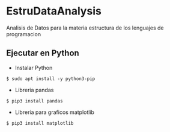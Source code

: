 # EstruDataAnalysis
Analisis de Datos para la materia estructura de los lenguajes de programacion

## Ejecutar en Python 
* Instalar Python
```console
$ sudo apt install -y python3-pip
```
* Libreria pandas
```console
$ pip3 install pandas
```
* Libreria para graficos matplotlib
```console
$ pip3 install matplotlib
```
